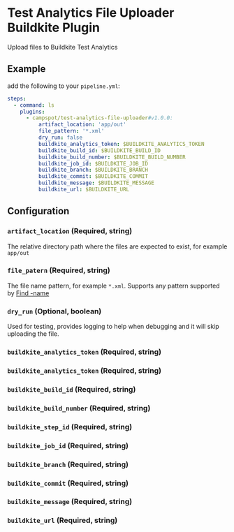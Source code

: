 # Test Analytics File Uploader Buildkite Plugin
Upload files to Buildkite Test Analytics

## Example
add the following to your `pipeline.yml`:
```yml
steps:
  - command: ls
    plugins:
      - campspot/test-analytics-file-uploader#v1.0.0:
          artifact_location: 'app/out'
          file_pattern: '*.xml'
          dry_run: false
          buildkite_analytics_token: $BUILDKITE_ANALYTICS_TOKEN
          buildkite_build_id: $BUILDKITE_BUILD_ID
          buildkite_build_number: $BUILDKITE_BUILD_NUMBER
          buildkite_job_id: $BUILDKITE_JOB_ID
          buildkite_branch: $BUILDKITE_BRANCH
          buildkite_commit: $BUILDKITE_COMMIT
          buildkite_message: $BUILDKITE_MESSAGE
          buildkite_url: $BUILDKITE_URL
```

## Configuration

### `artifact_location` (Required, string)
The relative directory path where the files are expected to exist, for example `app/out`

### `file_patern` (Required, string)
The file name pattern, for example `*.xml`. Supports any pattern supported by [Find -name](http://man7.org/linux/man-pages/man1/find.1.html)

### `dry_run` (Optional, boolean)
Used for testing, provides logging to help when debugging and it will skip uploading the file.

### `buildkite_analytics_token` (Required, string)
### `buildkite_analytics_token` (Required, string)
### `buildkite_build_id` (Required, string)
### `buildkite_build_number` (Required, string)
### `buildkite_step_id` (Required, string)
### `buildkite_job_id` (Required, string)
### `buildkite_branch` (Required, string)
### `buildkite_commit` (Required, string)
### `buildkite_message` (Required, string)
### `buildkite_url` (Required, string)
